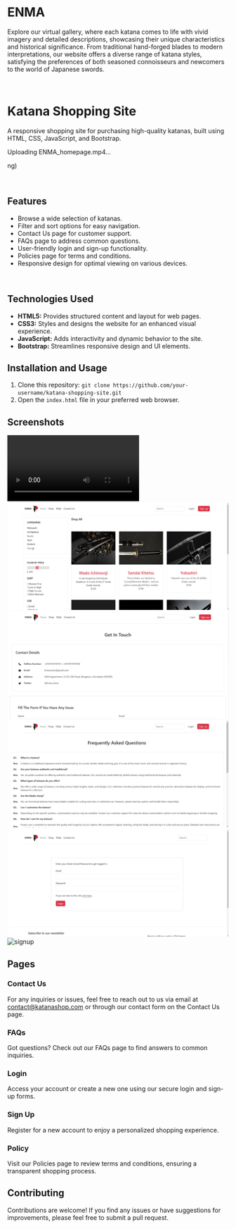 # ENMA
Explore our virtual gallery, where each katana comes to life with vivid imagery and detailed descriptions, showcasing their unique characteristics and historical significance. From traditional hand-forged blades to modern interpretations, our website offers a diverse range of katana styles, satisfying the preferences of both seasoned connoisseurs and newcomers to the world of Japanese swords.

<br>

# Katana Shopping Site

A responsive shopping site for purchasing high-quality katanas, built using HTML, CSS, JavaScript, and Bootstrap.

Uploading ENMA_homepage.mp4…

ng)

<br>

## Features

- Browse a wide selection of katanas.
- Filter and sort options for easy navigation.
- Contact Us page for customer support.
- FAQs page to address common questions.
- User-friendly login and sign-up functionality.
- Policies page for terms and conditions.
- Responsive design for optimal viewing on various devices.

<br>

## Technologies Used

- **HTML5:** Provides structured content and layout for web pages.
- **CSS3:** Styles and designs the website for an enhanced visual experience.
- **JavaScript:** Adds interactivity and dynamic behavior to the site.
- **Bootstrap:** Streamlines responsive design and UI elements.

## Installation and Usage

1. Clone this repository: `git clone https://github.com/your-username/katana-shopping-site.git`
2. Open the `index.html` file in your preferred web browser.

## Screenshots

![homepage](public/images/site/ENMA_homepage.mp4)
<br>
![display](public/images/site/display.png)
<br>
![contactus](public/images/site/contact_us.png)
<br>
![faqs](public/images/site/faqs.jpeg)
<br>
![login](public/images/site/login.png)
<br>
![signup](public/images/site/signup.png)
<br>

## Pages

### Contact Us

For any inquiries or issues, feel free to reach out to us via email at contact@katanashop.com or through our contact form on the Contact Us page.

### FAQs

Got questions? Check out our FAQs page to find answers to common inquiries.

### Login

Access your account or create a new one using our secure login and sign-up forms.

### Sign Up

Register for a new account to enjoy a personalized shopping experience.

### Policy

Visit our Policies page to review terms and conditions, ensuring a transparent shopping process.

## Contributing

Contributions are welcome! If you find any issues or have suggestions for improvements, please feel free to submit a pull request.

